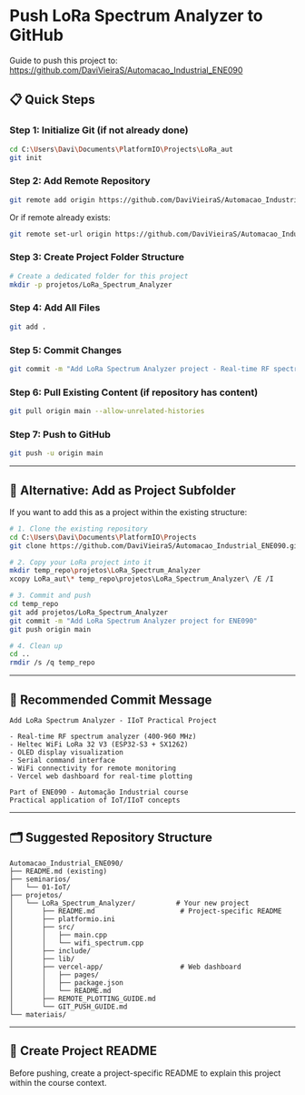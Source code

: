 # Push LoRa Spectrum Analyzer to GitHub

Guide to push this project to: https://github.com/DaviVieiraS/Automacao_Industrial_ENE090

## 📋 **Quick Steps**

### **Step 1: Initialize Git (if not already done)**
```bash
cd C:\Users\Davi\Documents\PlatformIO\Projects\LoRa_aut
git init
```

### **Step 2: Add Remote Repository**
```bash
git remote add origin https://github.com/DaviVieiraS/Automacao_Industrial_ENE090.git
```

Or if remote already exists:
```bash
git remote set-url origin https://github.com/DaviVieiraS/Automacao_Industrial_ENE090.git
```

### **Step 3: Create Project Folder Structure**
```bash
# Create a dedicated folder for this project
mkdir -p projetos/LoRa_Spectrum_Analyzer
```

### **Step 4: Add All Files**
```bash
git add .
```

### **Step 5: Commit Changes**
```bash
git commit -m "Add LoRa Spectrum Analyzer project - Real-time RF spectrum analyzer for Heltec WiFi LoRa 32 V3"
```

### **Step 6: Pull Existing Content (if repository has content)**
```bash
git pull origin main --allow-unrelated-histories
```

### **Step 7: Push to GitHub**
```bash
git push -u origin main
```

---

## 🔧 **Alternative: Add as Project Subfolder**

If you want to add this as a project within the existing structure:

```bash
# 1. Clone the existing repository
cd C:\Users\Davi\Documents\PlatformIO\Projects
git clone https://github.com/DaviVieiraS/Automacao_Industrial_ENE090.git temp_repo

# 2. Copy your LoRa project into it
mkdir temp_repo\projetos\LoRa_Spectrum_Analyzer
xcopy LoRa_aut\* temp_repo\projetos\LoRa_Spectrum_Analyzer\ /E /I

# 3. Commit and push
cd temp_repo
git add projetos/LoRa_Spectrum_Analyzer
git commit -m "Add LoRa Spectrum Analyzer project for ENE090"
git push origin main

# 4. Clean up
cd ..
rmdir /s /q temp_repo
```

---

## 📝 **Recommended Commit Message**

```
Add LoRa Spectrum Analyzer - IIoT Practical Project

- Real-time RF spectrum analyzer (400-960 MHz)
- Heltec WiFi LoRa 32 V3 (ESP32-S3 + SX1262)
- OLED display visualization
- Serial command interface
- WiFi connectivity for remote monitoring
- Vercel web dashboard for real-time plotting

Part of ENE090 - Automação Industrial course
Practical application of IoT/IIoT concepts
```

---

## 🗂️ **Suggested Repository Structure**

```
Automacao_Industrial_ENE090/
├── README.md (existing)
├── seminarios/
│   └── 01-IoT/
├── projetos/
│   └── LoRa_Spectrum_Analyzer/          # Your new project
│       ├── README.md                     # Project-specific README
│       ├── platformio.ini
│       ├── src/
│       │   ├── main.cpp
│       │   └── wifi_spectrum.cpp
│       ├── include/
│       ├── lib/
│       ├── vercel-app/                   # Web dashboard
│       │   ├── pages/
│       │   ├── package.json
│       │   └── README.md
│       ├── REMOTE_PLOTTING_GUIDE.md
│       └── GIT_PUSH_GUIDE.md
└── materiais/
```

---

## 📄 **Create Project README**

Before pushing, create a project-specific README to explain this project within the course context.


